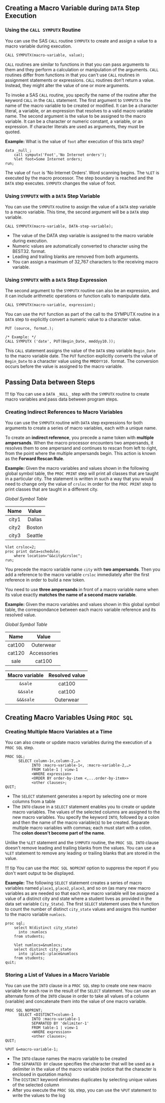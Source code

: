 ## Creating a Macro Variable during `DATA` Step Execution

### Using the `CALL SYMPUTX` Routine

You can use the SAS `CALL` routine `SYMPUTX` to create and assign a value to a macro variable during execution.
```
CALL SYMPUTX(macro-variable, value);
```
`CALL` routines are similar to functions in that you can pass arguments to them and they perform a calculation or manipulation of the arguments. `CALL` routines differ from functions in that you can't use `CALL` routines in assignment statements or expressions. `CALL` routines don't return a value. Instead, they might alter the value of one or more arguments.

To invoke a SAS `CALL` routine, you specify the name of the routine after the keyword `CALL` in the `CALL` statement. The first argument to `SYMPUTX` is the name of the macro variable to be created or modified. It can be a character literal, a variable, or an expression that resolves to a valid macro variable name. The second argument is the value to be assigned to the macro variable. It can be a character or numeric constant, a variable, or an expression. If character literals are used as arguments, they must be quoted.

**Example:** What is the value of `foot` after execution of this `DATA` step?
```
data _null_;
    call symputx('Foot','No Internet orders');
    %let foot=Some Internet orders;
run;
```

The value of `foot` is 'No Internet Orders'. Word scanning begins. The `%LET` is executed by the macro processor. The step boundary is reached and the `DATA` step executes. `SYMPUTX` changes the value of foot.

### Using `SYMPUTX` with a `DATA` Step Variable

You can use the `SYMPUTX` routine to assign the value of a `DATA` step variable to a macro variable. This time, the second argument will be a `DATA` step variable.
```
CALL SYMPUTX(macro-variable, DATA-step-variable);
```

* The value of the DATA step variable is assigned to the macro variable during execution.
* Numeric values are automatically converted to character using the BEST32. format.
* Leading and trailing blanks are removed from both arguments.
* You can assign a maximum of 32,767 characters to the receiving macro variable.

### Using `SYMPUTX` with a `DATA` Step Expression

The second argument to the `SYMPUTX` routine can also be an expression, and it can include arithmetic operations or function calls to manipulate data.
```
CALL SYMPUTX(macro-variable, expression);
```
You can use the `PUT` function as part of the call to the SYMPUTX routine in a `DATA` step to explicitly convert a numeric value to a character value.
```
PUT (source, format.);

/* Example: */
CALL SYMPUTX ('date', PUT(Begin_Date, mmddyy10.));
```

This `CALL` statement assigns the value of the `DATA` step variable `Begin_Date` to the macro variable date. The `PUT` function explicitly converts the value of `Begin_Date` to a character value using the `MMDDYY10.` format. The conversion occurs before the value is assigned to the macro variable.

## Passing Data between Steps

!!! tip
    You can use a `DATA _NULL_` step with the `SYMPUTX` routine to create macro variables and pass data between program steps.

### Creating Indirect References to Macro Variables

You can use the `SYMPUTX` routine with `DATA` step expressions for both arguments to create a series of macro variables, each with a unique name. 

To create an **indirect reference**, you precede a name token with **multiple ampersands**. When the macro processor encounters two ampersands, it resolves them to one ampersand and continues to rescan from left to right, from the point where the multiple ampersands begin. This action is known as the **Forward Rescan Rule**.

**Example:** Given the macro variables and values shown in the following global symbol table, the `PROC PRINT` step will print all classes that are taught in a particular city. The statement is written in such a way that you would need to change only the value of `crsloc` in order for the `PROC PRINT` step to print classes that are taught in a different city.

*Global Symbol Table*

| Name	| Value |
|:---:|:---:|
| city1	| Dallas |
| city2	| Boston |
| city3 | Seattle |

```
%let crsloc=2;
proc print data=schedule;
    where location="&&city&crsloc";
run;
```

You precede the macro variable name `city` with **two ampersands**. Then you add a reference to the macro variable `crsloc` immediately after the first reference in order to build a new token.

You need to use **three ampersands** in front of a macro variable name when its value exactly **matches the name of a second macro variable**.

**Example:** Given the macro variables and values shown in this global symbol table, the correspondance between each macro variable reference and its resolved value.

*Global Symbol Table*

| Name	| Value |
|:---:|:---:|
cat100	| Outerwear
cat120	| Accessories
sale	| cat100

| Macro variable | Resolved value |
|:---:|:---:|
| `&sale` | cat100 |	 	 
| `&&sale` | cat100 |	  
| `&&&sale` | Outerwear |	 	

## Creating Macro Variables Using `PROC SQL`

### Creating Multiple Macro Variables at a Time

You can also create or update macro variables during the execution of a `PROC SQL` step.

```
PROC SQL;
      SELECT column-1<,column-2,…>
            INTO :macro-variable-1<, :macro-variable-2,…>
            FROM table-1 | view-1
            <WHERE expression>
            <ORDER BY order-by-item <,...order-by-item>>
            <other clauses>;
QUIT;
```

* The `SELECT` statement generates a report by selecting one or more columns from a table
* The `INTO` clause in a `SELECT` statement enables you to create or update macro variables. The values of the selected columns are assigned to the new macro variables. You specify the keyword `INTO`, followed by a colon and then the name of the macro variable(s) to be created. Separate multiple macro variables with commas; each must start with a colon. The **colon doesn't become part of the name**.

Unlike the `%LET` statement and the `SYMPUTX` routine, the `PROC SQL INTO` clause doesn't remove leading and trailing blanks from the values. You can use a `%LET` statement to remove any leading or trailing blanks that are stored in the value.

!!! tip 
    You can use the `PROC SQL NOPRINT` option to suppress the report if you don't want output to be displayed.

**Example:** The following `SELECT` statement creates a series of macro variables named `place1`, `place2`, `place3`, and so on (as many new macro variables as are needed so that each new macro variable will be assigned a value of a distinct city and state where a student lives as provided in the data set variable `City_State`). The first `SELECT` statement uses the `N` function to count the number of distinct `city_state` values and assigns this number to the macro variable `numlocs`.

```
proc sql;
    select N(distinct city_state)
      into :numlocs
    from students;

    %let numlocs=&numlocs;
    select distinct city_state
      into :place1-:place&numlocs
    from students;
quit;
```

### Storing a List of Values in a Macro Variable 

You can use the `INTO` clause in a `PROC SQL` step to create one new macro variable for each row in the result of the `SELECT` statement. You can use an alternate form of the `INTO` clause in order to take all values of a column (variable) and concatenate them into the value of one macro variable.

```
PROC SQL NOPRINT;
      SELECT <DISTINCT>column-1
            INTO :macro-variable-1
            SEPARATED BY 'delimiter-1'
            FROM table-1 | view-1
            <WHERE expression>
            <other clauses>;
QUIT;

%PUT &=macro-variable-1;
```

* The `INTO` clause names the macro variable to be created
* The `SEPARATED BY` clause specifies the character that will be used as a delimiter in the value of the macro variable (notice that the character is enclosed in quotation marks)
* The `DISTINCT` keyword eliminates duplicates by selecting unique values of the selected column
* After you execute the `PROC SQL` step, you can use the `%PUT` statement to write the values to the log
